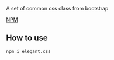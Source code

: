 A set of common css class from bootstrap

[NPM](https://www.npmjs.com/package/elegant.css)

## How to use
`npm i elegant.css`
